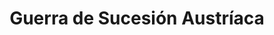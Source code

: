 ﻿---
title: "Guerra de Sucesión Austríaca"
permalink: periodes_599.html
layout: periode
dataInici: 1740-12-16
dataFi: 1748-10-18
sidebar: periodes
pares:
  - 306:
    title: "Edad Moderna"
    dataInici: "(1453)"
    dataFi: "(1775)"

fills:
  - 681:
    title: "Batalla de Mollwitz"
    dataInici: "(1741-04-10)"

  - 600:
    title: "Batalla de Fontenoy"
    dataInici: "(1745-05-11)"

jocsPrincipals:
  - title: "Maria"
    bggId: 40354
    dataInici: 
    dataFi: 

jocsEscenaris:
  - title: "Cockpit of Europe"
    bggId: 13846
    dataInici: 1744
    dataFi: 1748

jocsEpoca:
jocsEpocaEscenaris:
---
